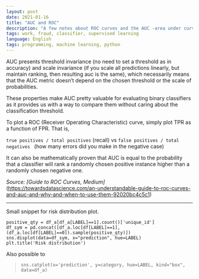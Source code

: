 ```yaml
---
layout: post
date: 2021-01-16
title: "AUC and ROC"
description: "A few notes about ROC curves and the AUC -area under curve- metric."
tags: work, fraud, classifier, supervised learning
language: English
tags: programming, machine learning, python
---
```


AUC presents threshold invariance (no need to set a threshold as in accuracy) and scale invariance (if you scale all predictions linearly, but maintain ranking, then resulting auc is the same), which necessarily means that the AUC metric doesn’t depend on the chosen threshold or the scale of probabilities.

These properties make AUC pretty valuable for evaluating binary classifiers as it provides us with a way to compare them without caring about the classification threshold.

To plot a ROC (Receiver Operating Characteristic) curve, simply plot TPR as a function of FPR. That is, 

` true positives / total positives ` (recall) vs `false positives / total negatives ` (how many errors did you make in the negative case)

It can also be mathematically proven that AUC is equal to the probability that a classifier will rank a randomly chosen positive instance higher than a randomly chosen negative one.


*Source: [Guide to ROC Curves, Medium]*(https://towardsdatascience.com/an-understandable-guide-to-roc-curves-and-auc-and-why-and-when-to-use-them-92020bc4c5c1)

---

Small snippet for risk distribution plot.

```
positive_qty = df_a[df_a[LABEL]==1].count()['unique_id']
df_sym = pd.concat([df_a.loc[df[LABEL]==1], (df_a.loc[df[LABEL]==0]).sample(positive_qty)])
sns.displot(data=df_sym, x="prediction", hue=LABEL)
plt.title('Risk distribution')
```

Also possible to

> `sns.catplot(x='prediction', y=category, hue=LABEL, kind="box", data=df_a)`
